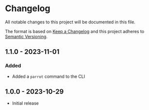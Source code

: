 # Changelog
All notable changes to this project will be documented in this file.

The format is based on [Keep a Changelog](http://keepachangelog.com/en/1.0.0/)
and this project adheres to [Semantic Versioning](http://semver.org/spec/v2.0.0.html).

## 1.1.0 - 2023-11-01

### Added

- Added a `parrot` command to the CLI

## 1.0.0 - 2023-10-29

- Initial release